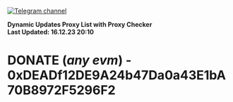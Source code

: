 [![Telegram channel](https://img.shields.io/endpoint?url=https://runkit.io/damiankrawczyk/telegram-badge/branches/master?url=https://t.me/n4z4v0d)](https://t.me/n4z4v0d) 

**Dynamic Updates Proxy List with Proxy Checker**  
**Last Updated: 16.12.23 20:10**

# DONATE (_any evm_) - 0xDEADf12DE9A24b47Da0a43E1bA70B8972F5296F2
